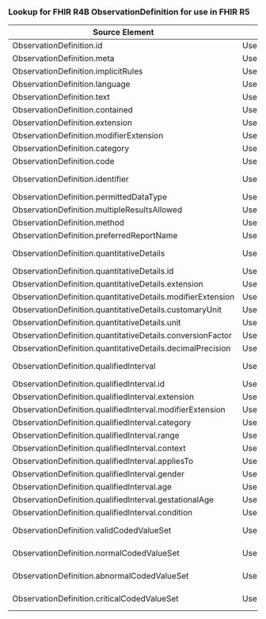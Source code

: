 ### Lookup for FHIR R4B ObservationDefinition for use in FHIR R5

| Source Element | Usage | Target |
| -------------- | ----- | ------ |
| ObservationDefinition.id | UseElementSameName | ObservationDefinition.id |
| ObservationDefinition.meta | UseElementSameName | ObservationDefinition.meta |
| ObservationDefinition.implicitRules | UseElementSameName | ObservationDefinition.implicitRules |
| ObservationDefinition.language | UseElementSameName | ObservationDefinition.language |
| ObservationDefinition.text | UseElementSameName | ObservationDefinition.text |
| ObservationDefinition.contained | UseElementSameName | ObservationDefinition.contained |
| ObservationDefinition.extension | UseElementSameName | ObservationDefinition.extension |
| ObservationDefinition.modifierExtension | UseElementSameName | ObservationDefinition.modifierExtension |
| ObservationDefinition.category | UseElementSameName | ObservationDefinition.category |
| ObservationDefinition.code | UseElementSameName | ObservationDefinition.code |
| ObservationDefinition.identifier | UseExtension | http://hl7.org/fhir/4.3/StructureDefinition/extension-ObservationDefinition.identifier |
| ObservationDefinition.permittedDataType | UseElementSameName | ObservationDefinition.permittedDataType |
| ObservationDefinition.multipleResultsAllowed | UseElementSameName | ObservationDefinition.multipleResultsAllowed |
| ObservationDefinition.method | UseElementSameName | ObservationDefinition.method |
| ObservationDefinition.preferredReportName | UseElementSameName | ObservationDefinition.preferredReportName |
| ObservationDefinition.quantitativeDetails | UseExtension | http://hl7.org/fhir/4.3/StructureDefinition/extension-ObservationDefinition.quantitativeDetails |
| ObservationDefinition.quantitativeDetails.id | UseExtensionFromAncestor | - |
| ObservationDefinition.quantitativeDetails.extension | UseExtensionFromAncestor | - |
| ObservationDefinition.quantitativeDetails.modifierExtension | UseExtensionFromAncestor | - |
| ObservationDefinition.quantitativeDetails.customaryUnit | UseExtensionFromAncestor | - |
| ObservationDefinition.quantitativeDetails.unit | UseExtensionFromAncestor | - |
| ObservationDefinition.quantitativeDetails.conversionFactor | UseExtensionFromAncestor | - |
| ObservationDefinition.quantitativeDetails.decimalPrecision | UseExtensionFromAncestor | - |
| ObservationDefinition.qualifiedInterval | UseExtension | http://hl7.org/fhir/4.3/StructureDefinition/extension-ObservationDefinition.qualifiedInterval |
| ObservationDefinition.qualifiedInterval.id | UseExtensionFromAncestor | - |
| ObservationDefinition.qualifiedInterval.extension | UseExtensionFromAncestor | - |
| ObservationDefinition.qualifiedInterval.modifierExtension | UseExtensionFromAncestor | - |
| ObservationDefinition.qualifiedInterval.category | UseExtensionFromAncestor | - |
| ObservationDefinition.qualifiedInterval.range | UseExtensionFromAncestor | - |
| ObservationDefinition.qualifiedInterval.context | UseExtensionFromAncestor | - |
| ObservationDefinition.qualifiedInterval.appliesTo | UseExtensionFromAncestor | - |
| ObservationDefinition.qualifiedInterval.gender | UseExtensionFromAncestor | - |
| ObservationDefinition.qualifiedInterval.age | UseExtensionFromAncestor | - |
| ObservationDefinition.qualifiedInterval.gestationalAge | UseExtensionFromAncestor | - |
| ObservationDefinition.qualifiedInterval.condition | UseExtensionFromAncestor | - |
| ObservationDefinition.validCodedValueSet | UseExtension | http://hl7.org/fhir/4.3/StructureDefinition/extension-ObservationDefinition.validCodedValueSet |
| ObservationDefinition.normalCodedValueSet | UseExtension | http://hl7.org/fhir/4.3/StructureDefinition/extension-ObservationDefinition.normalCodedValueSet |
| ObservationDefinition.abnormalCodedValueSet | UseExtension | http://hl7.org/fhir/4.3/StructureDefinition/extension-ObservationDefinition.abnormalCodedValueSet |
| ObservationDefinition.criticalCodedValueSet | UseExtension | http://hl7.org/fhir/4.3/StructureDefinition/extension-ObservationDefinition.criticalCodedValueSet |
